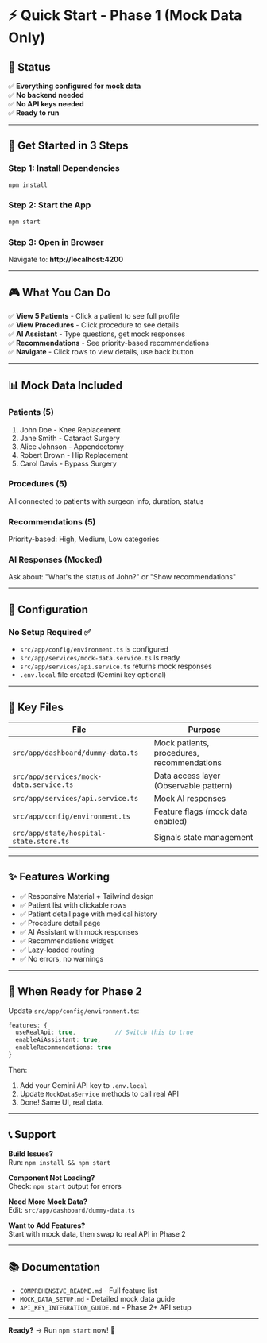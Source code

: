 # ⚡ Quick Start - Phase 1 (Mock Data Only)

## 🎯 Status
✅ **Everything configured for mock data**  
✅ **No backend needed**  
✅ **No API keys needed**  
✅ **Ready to run**

---

## 🚀 Get Started in 3 Steps

### Step 1: Install Dependencies
```bash
npm install
```

### Step 2: Start the App
```bash
npm start
```

### Step 3: Open in Browser
Navigate to: **http://localhost:4200**

---

## 🎮 What You Can Do

✅ **View 5 Patients** - Click a patient to see full profile  
✅ **View Procedures** - Click procedure to see details  
✅ **AI Assistant** - Type questions, get mock responses  
✅ **Recommendations** - See priority-based recommendations  
✅ **Navigate** - Click rows to view details, use back button  

---

## 📊 Mock Data Included

### Patients (5)
1. John Doe - Knee Replacement
2. Jane Smith - Cataract Surgery
3. Alice Johnson - Appendectomy
4. Robert Brown - Hip Replacement
5. Carol Davis - Bypass Surgery

### Procedures (5)
All connected to patients with surgeon info, duration, status

### Recommendations (5)
Priority-based: High, Medium, Low categories

### AI Responses (Mocked)
Ask about: "What's the status of John?" or "Show recommendations"

---

## 🔧 Configuration

### No Setup Required ✅
- `src/app/config/environment.ts` is configured
- `src/app/services/mock-data.service.ts` is ready
- `src/app/services/api.service.ts` returns mock responses
- `.env.local` file created (Gemini key optional)

---

## 📁 Key Files

| File | Purpose |
|------|---------|
| `src/app/dashboard/dummy-data.ts` | Mock patients, procedures, recommendations |
| `src/app/services/mock-data.service.ts` | Data access layer (Observable pattern) |
| `src/app/services/api.service.ts` | Mock AI responses |
| `src/app/config/environment.ts` | Feature flags (mock data enabled) |
| `src/app/state/hospital-state.store.ts` | Signals state management |

---

## ✨ Features Working

- ✅ Responsive Material + Tailwind design
- ✅ Patient list with clickable rows
- ✅ Patient detail page with medical history
- ✅ Procedure detail page
- ✅ AI Assistant with mock responses
- ✅ Recommendations widget
- ✅ Lazy-loaded routing
- ✅ No errors, no warnings

---

## 🔄 When Ready for Phase 2

Update `src/app/config/environment.ts`:

```typescript
features: {
  useRealApi: true,           // Switch this to true
  enableAiAssistant: true,
  enableRecommendations: true
}
```

Then:
1. Add your Gemini API key to `.env.local`
2. Update `MockDataService` methods to call real API
3. Done! Same UI, real data.

---

## 📞 Support

**Build Issues?**  
Run: `npm install && npm start`

**Component Not Loading?**  
Check: `npm start` output for errors

**Need More Mock Data?**  
Edit: `src/app/dashboard/dummy-data.ts`

**Want to Add Features?**  
Start with mock data, then swap to real API in Phase 2

---

## 📚 Documentation

- `COMPREHENSIVE_README.md` - Full feature list
- `MOCK_DATA_SETUP.md` - Detailed mock data guide
- `API_KEY_INTEGRATION_GUIDE.md` - Phase 2+ API setup

---

**Ready?** → Run `npm start` now! 🎉
